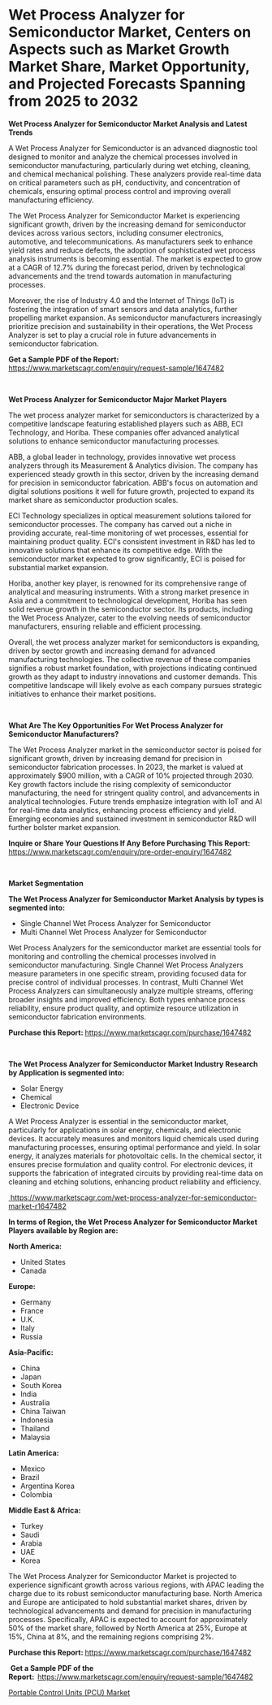 <p><h1>Wet Process Analyzer for Semiconductor Market, Centers on Aspects such as Market Growth Market Share, Market Opportunity, and Projected Forecasts Spanning from 2025 to 2032</h1></p><p><strong>Wet Process Analyzer for Semiconductor Market Analysis and Latest Trends</strong></p>
<p><p>A Wet Process Analyzer for Semiconductor is an advanced diagnostic tool designed to monitor and analyze the chemical processes involved in semiconductor manufacturing, particularly during wet etching, cleaning, and chemical mechanical polishing. These analyzers provide real-time data on critical parameters such as pH, conductivity, and concentration of chemicals, ensuring optimal process control and improving overall manufacturing efficiency.</p><p>The Wet Process Analyzer for Semiconductor Market is experiencing significant growth, driven by the increasing demand for semiconductor devices across various sectors, including consumer electronics, automotive, and telecommunications. As manufacturers seek to enhance yield rates and reduce defects, the adoption of sophisticated wet process analysis instruments is becoming essential. The market is expected to grow at a CAGR of 12.7% during the forecast period, driven by technological advancements and the trend towards automation in manufacturing processes.</p><p>Moreover, the rise of Industry 4.0 and the Internet of Things (IoT) is fostering the integration of smart sensors and data analytics, further propelling market expansion. As semiconductor manufacturers increasingly prioritize precision and sustainability in their operations, the Wet Process Analyzer is set to play a crucial role in future advancements in semiconductor fabrication.</p></p>
<p><strong>Get a Sample PDF of the Report:&nbsp;</strong> <a href="https://www.marketscagr.com/enquiry/request-sample/1647482?utm_campaign=2198&utm_medium=2&utm_source=Github&utm_content=ia&utm_term=29032025&utm_id=wet-process-analyzer-for-semiconductor">https://www.marketscagr.com/enquiry/request-sample/1647482</a></p>
<p>&nbsp;</p>
<p><strong>Wet Process Analyzer for Semiconductor Major Market Players</strong></p>
<p><p>The wet process analyzer market for semiconductors is characterized by a competitive landscape featuring established players such as ABB, ECI Technology, and Horiba. These companies offer advanced analytical solutions to enhance semiconductor manufacturing processes.</p><p>ABB, a global leader in technology, provides innovative wet process analyzers through its Measurement & Analytics division. The company has experienced steady growth in this sector, driven by the increasing demand for precision in semiconductor fabrication. ABB's focus on automation and digital solutions positions it well for future growth, projected to expand its market share as semiconductor production scales.</p><p>ECI Technology specializes in optical measurement solutions tailored for semiconductor processes. The company has carved out a niche in providing accurate, real-time monitoring of wet processes, essential for maintaining product quality. ECI's consistent investment in R&D has led to innovative solutions that enhance its competitive edge. With the semiconductor market expected to grow significantly, ECI is poised for substantial market expansion.</p><p>Horiba, another key player, is renowned for its comprehensive range of analytical and measuring instruments. With a strong market presence in Asia and a commitment to technological development, Horiba has seen solid revenue growth in the semiconductor sector. Its products, including the Wet Process Analyzer, cater to the evolving needs of semiconductor manufacturers, ensuring reliable and efficient processing.</p><p>Overall, the wet process analyzer market for semiconductors is expanding, driven by sector growth and increasing demand for advanced manufacturing technologies. The collective revenue of these companies signifies a robust market foundation, with projections indicating continued growth as they adapt to industry innovations and customer demands. This competitive landscape will likely evolve as each company pursues strategic initiatives to enhance their market positions.</p></p>
<p>&nbsp;</p>
<p><strong>What Are The Key Opportunities For Wet Process Analyzer for Semiconductor Manufacturers?</strong></p>
<p><p>The Wet Process Analyzer market in the semiconductor sector is poised for significant growth, driven by increasing demand for precision in semiconductor fabrication processes. In 2023, the market is valued at approximately $900 million, with a CAGR of 10% projected through 2030. Key growth factors include the rising complexity of semiconductor manufacturing, the need for stringent quality control, and advancements in analytical technologies. Future trends emphasize integration with IoT and AI for real-time data analytics, enhancing process efficiency and yield. Emerging economies and sustained investment in semiconductor R&D will further bolster market expansion.</p></p>
<p><strong>Inquire or Share Your Questions If Any Before Purchasing This Report:</strong> <a href="https://www.marketscagr.com/enquiry/pre-order-enquiry/1647482?utm_campaign=2198&utm_medium=2&utm_source=Github&utm_content=ia&utm_term=29032025&utm_id=wet-process-analyzer-for-semiconductor">https://www.marketscagr.com/enquiry/pre-order-enquiry/1647482</a></p>
<p>&nbsp;</p>
<p><strong>Market Segmentation</strong></p>
<p><strong>The Wet Process Analyzer for Semiconductor Market Analysis by types is segmented into:</strong></p>
<p><ul><li>Single Channel Wet Process Analyzer for Semiconductor</li><li>Multi Channel Wet Process Analyzer for Semiconductor</li></ul></p>
<p><p>Wet Process Analyzers for the semiconductor market are essential tools for monitoring and controlling the chemical processes involved in semiconductor manufacturing. Single Channel Wet Process Analyzers measure parameters in one specific stream, providing focused data for precise control of individual processes. In contrast, Multi Channel Wet Process Analyzers can simultaneously analyze multiple streams, offering broader insights and improved efficiency. Both types enhance process reliability, ensure product quality, and optimize resource utilization in semiconductor fabrication environments.</p></p>
<p><strong>Purchase this Report:&nbsp;</strong><a href="https://www.marketscagr.com/purchase/1647482?utm_campaign=2198&utm_medium=2&utm_source=Github&utm_content=ia&utm_term=29032025&utm_id=wet-process-analyzer-for-semiconductor">https://www.marketscagr.com/purchase/1647482</a></p>
<p>&nbsp;</p>
<p><strong>The Wet Process Analyzer for Semiconductor Market Industry Research by Application is segmented into:</strong></p>
<p><ul><li>Solar Energy</li><li>Chemical</li><li>Electronic Device</li></ul></p>
<p><p>A Wet Process Analyzer is essential in the semiconductor market, particularly for applications in solar energy, chemicals, and electronic devices. It accurately measures and monitors liquid chemicals used during manufacturing processes, ensuring optimal performance and yield. In solar energy, it analyzes materials for photovoltaic cells. In the chemical sector, it ensures precise formulation and quality control. For electronic devices, it supports the fabrication of integrated circuits by providing real-time data on cleaning and etching solutions, enhancing product reliability and efficiency.</p></p>
<p><a href="https://www.marketscagr.com/wet-process-analyzer-for-semiconductor-market-r1647482?utm_campaign=2198&utm_medium=2&utm_source=Github&utm_content=ia&utm_term=29032025&utm_id=wet-process-analyzer-for-semiconductor">&nbsp;https://www.marketscagr.com/wet-process-analyzer-for-semiconductor-market-r1647482</a></p>
<p><strong>In terms of Region, the Wet Process Analyzer for Semiconductor Market Players available by Region are:</strong></p>
<p>
    <p> <strong> North America: </strong>
        <ul>
            <li>United States</li>
            <li>Canada</li>
        </ul>
        </p> 
    <p> <strong> Europe: </strong>
        <ul>
            <li>Germany</li>
            <li>France</li>
            <li>U.K.</li>
            <li>Italy</li>
            <li>Russia</li>
        </ul>
        </p> 
    <p> <strong> Asia-Pacific: </strong>
        <ul>
            <li>China</li>
            <li>Japan</li>
            <li>South Korea</li>
            <li>India</li>
            <li>Australia</li>
            <li>China Taiwan</li>
            <li>Indonesia</li>
            <li>Thailand</li>
            <li>Malaysia</li>
        </ul>
        </p> 
    <p> <strong> Latin America: </strong>
        <ul>
            <li>Mexico</li>
            <li>Brazil</li>
            <li>Argentina Korea</li>
            <li>Colombia</li>
        </ul>
        </p> 
    <p> <strong> Middle East & Africa: </strong>
        <ul>
            <li>Turkey</li>
            <li>Saudi</li>
            <li>Arabia</li>
            <li>UAE</li>
            <li>Korea</li>
        </ul>
    </p>
    </p>
<p><p>The Wet Process Analyzer for Semiconductor Market is projected to experience significant growth across various regions, with APAC leading the charge due to its robust semiconductor manufacturing base. North America and Europe are anticipated to hold substantial market shares, driven by technological advancements and demand for precision in manufacturing processes. Specifically, APAC is expected to account for approximately 50% of the market share, followed by North America at 25%, Europe at 15%, China at 8%, and the remaining regions comprising 2%.</p></p>
<p><strong>Purchase this Report: </strong><a href="https://www.marketscagr.com/purchase/1647482?utm_campaign=2198&utm_medium=2&utm_source=Github&utm_content=ia&utm_term=29032025&utm_id=wet-process-analyzer-for-semiconductor">https://www.marketscagr.com/purchase/1647482</a></p>
<p>&nbsp;<strong>Get a Sample PDF of the Report:&nbsp;&nbsp;</strong><a href="https://www.marketscagr.com/enquiry/request-sample/1647482?utm_campaign=2198&utm_medium=2&utm_source=Github&utm_content=ia&utm_term=29032025&utm_id=wet-process-analyzer-for-semiconductor">https://www.marketscagr.com/enquiry/request-sample/1647482</a></p>
<p><strong></strong></p>
<p><p><a href="https://github.com/santosh758595/Market-Research-Report-List-7/blob/main/portable-control-units-pcu-market.md?utm_campaign=2198&utm_medium=2&utm_source=Github&utm_content=ia&utm_term=29032025&utm_id=wet-process-analyzer-for-semiconductor">Portable Control Units (PCU) Market</a></p></p>
